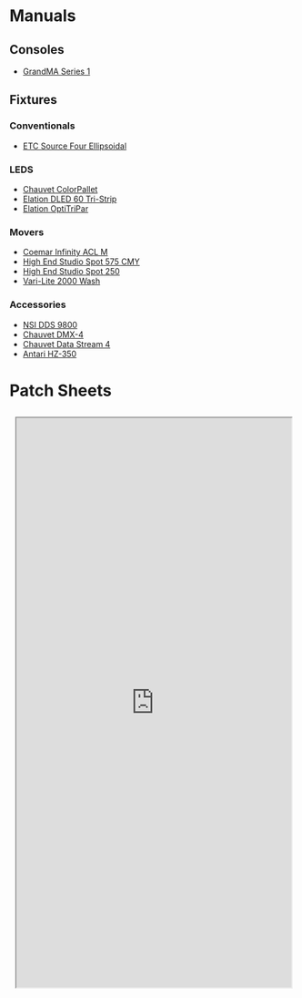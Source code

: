 <!-- TITLE: Documents -->

# Manuals
## Consoles
* [GrandMA Series 1](http://www.actlighting.com/MA/pdf/grandMA6.0e.pdf)

## Fixtures
### Conventionals
* [ETC Source Four Ellipsoidal](https://www.etcconnect.com/WorkArea/DownloadAsset.aspx?id=10737461230)

### LEDS
* [Chauvet ColorPallet](https://www.chauvetdj.com/wp-content/uploads/2015/12/COLORpalette_UM_Rev4_WO.pdf)
* [Elation DLED 60 Tri-Strip](http://cdb.s3.amazonaws.com/ItemRelatedFiles/10135/design-led-60-tristrip.pdf)
* [Elation OptiTriPar](http://cdb.s3.amazonaws.com/ItemRelatedFiles/10194/opti_tri_par.pdf)

### Movers
* [Coemar Infinity ACL M](http://www.coemar.com/media/file/Infinity%20ACL%20M_User%20manual_2_1_ENG.pdf)
* [High End Studio Spot 575 CMY](https://www.highend.com/documentation/Studio%20Spot/sspot575.pdf)
* [High End Studio Spot 250](https://www.highend.com/documentation/Studio%20Spot/250series.pdf)
* [Vari-Lite 2000 Wash](http://www.vari-lite.com/clientuploads/directory/downloads/VL2000W_User_F.pdf)

### Accessories
* [NSI DDS 9800](http://onstagevisuals.com/rental/pdf/nsi-dds9800.pdf)
* [Chauvet DMX-4](https://www.chauvetdj.com/wp-content/uploads/2015/12/DMX-4_UM_Rev3_WO-1.pdf)
* [Chauvet Data Stream 4](https://www.chauvetdj.com/wp-content/uploads/2015/12/Data_Stream_4_UM_Rev2_WO-1.pdf)
* [Antari HZ-350](http://cdb.s3.amazonaws.com/ItemRelatedFiles/10017/HZ-350%20User%20Manual.pdf)

# Patch Sheets
<iframe src="https://docs.google.com/spreadsheets/d/e/2PACX-1vT7JXFlvDVbuUUGtY0KbblRl3vBvHmCgdWjCGbeAoaqtwHCr6fpFQm9Kt4o0fS-oGyhCnBB_jBNnBma/pubhtml?widget=true&amp;headers=false" style="width: 96%; height: 1000px; margin: 2%;"></iframe>
